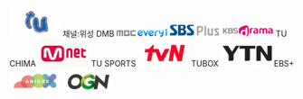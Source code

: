 <img src="./스크린샷 2024-08-02 142240.png" width=90px>
채널:위성 DMB
<img src="./images (1).jpg" width=90px>
<img src="./스크린샷 2024-08-02 143136.png" width=90px>
<img src="./스크린샷 2024-08-02 143521.png" width=90px>
TU CHIMA
<img src="./스크린샷 2024-08-02 144121.png" width=90px>
TU SPORTS
<img src="./스크린샷 2024-08-02 144323.png" width=90px>
TUBOX
<img src="./스크린샷 2024-08-02 144557.png" width=90px>
EBS+
<img src="./스크린샷 2024-08-02 145005.png" width=90px>
<img src="./스크린샷 2024-08-02 145246.png" width=90px>
